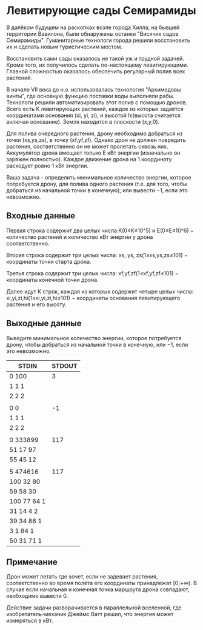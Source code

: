 # Левитирующие сады Семирамиды
В далёком будущем на раскопках возле города Хилла, на бывшей территории Вавилона, были обнаружены останки "Висячих садов Семирамиды". Гуманитарные технологи города решили восстановить их и сделать новым туристическим местом.

Восстановить сами сады оказалось не такой уж и трудной задачей. Кроме того, их получилось сделать по-настоящему левитирующими. Главной сложностью оказалось обеспечить регулярный полив всех растений.

В начале VII века до н.э. использовалась технология "Архимедовы винты", где основную функцию поставки воды выполняли рабы. Технологи решили автоматизировать этот полив с помощью дронов. Всего есть K левитирующих растений, каждое из которых задаётся координатами основания (xi, yi, zi), и высотой hi(высота считается включая основание). Земля находится в плоскости (x,y,0).

Для полива очередного растения, дрону необходимо добраться из точки (xs,ys,zs), в точку (xf,yf,zf). Однако дрон не должен повредить растения, соответственно он не может пролетать сквозь них. Аккумулятор дрона вмещает только E кВт энергии (изначально он заряжен полностью). Каждое движение дрона на 1 координату расходует ровно 1 кВт энергии.

Ваша задача - определить минимальное количество энергии, которое потребуется дрону, для полива одного растения (т.е. для того, чтобы добраться из начальной точки в конечную), или вывести −1, если это невозможно.

## Входные данные

Первая строка содержит два целых числа:K(0≤K≤10^5) и E(0≤E≤10^6) − количество растений и количество кВт энергии у дрона соответственно.

Вторая строка содержит три целых числа: xs, ys, zs(1≤xs,ys,zs≤101) − координаты точки старта дрона.

Третья строка содержит три целых числа: xf,yf,zf(1≤xf,yf,zf≤101) − координаты конечной точки дрона.

Далее идут К строк, каждая из которых содержит четыре целых числа: xi,yi,zi,hi(1≤xi,yi,zi,hi≤101) − координаты основания левитирующего растения и его высоту.

## Выходные данные

Выведите минимальное количество энергии, которое потребуется дрону, чтобы добраться из начальной точки в конечную, или −1, если это невозможно.

|STDIN|STDOUT|
|-----|------|
|0 100|3|
|1 1 1|| 
|2 2 2||
||
|0 0|-1|
|1 1 1|| 
|2 2 2||
||
|0 333899|117|
|51 17 97||
|55 45 12||
||
|5 474616|117|
|100 32 80||
|59 58 30||
|100 77 64 1||
|31 14 4 2||
|39 34 86 1||
|3 1 84 1||
|50 31 71 1||

## Примечание

Дрон может летать где хочет, если не задевает растения, соответственно во время полёта его координаты принадлежат [0;+∞). В случае если начальная и конечная точка маршрута дрона совпадают, необходимо вывести 0.

Действие задачи разворачивается в параллельной вселенной, где изобретатель-механик Джеймс Ватт решил, что энергия может измеряться в кВт.